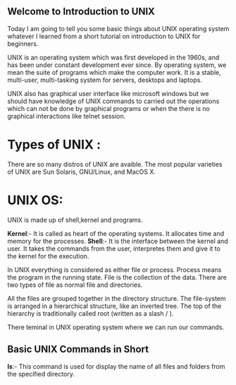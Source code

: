 ## Welcome to Introduction to UNIX 

  Today I am going to tell you some basic things about UNIX operating system whatever I learned from a short tutorial on introduction to UNIX for beginners.
  
  UNIX is an operating system which was first developed in the 1960s, and has been under constant development ever since. By operating system, we mean the suite of programs which make the computer work. It is a stable, multi-user, multi-tasking system for servers, desktops and laptops. 
  
  UNIX also has graphical user interface like microsoft windows but we should have knowledge of UNIX commands to carried out the operations which can not be done by graphical programs or when the there is no graphical interactions like telnet session.

# Types of UNIX :
  There are so many distros of UNIX are avaible. The most popular varieties of UNIX are Sun Solaris, GNU/Linux, and MacOS X. 

# UNIX OS:
  UNIX is made up of shell,kernel and programs.
  
  **Kernel**:- It is called as heart of the operating systems. It allocates time and memory for the processes.
  **Shell**:-  It is the interface between the kernel and user. It takes the commands from the user, interpretes them and give it to the kernel for the execution.
  
  In UNIX everything is considered as either file or process.
  Process means the program in the running state.
  File is the collection of the data.
  There are two types of file as normal file and directories.
  
  All the files are grouped together in the directory structure. The file-system is arranged in a hierarchical structure, like an inverted tree. The top of the hierarchy is traditionally called root (written as a slash / ).
  
  There teminal in UNIX operating system where we can run our commands.
  
## Basic UNIX Commands in Short
  **ls**:-
    This command is used for display the name of all files and folders from the specified directory.
